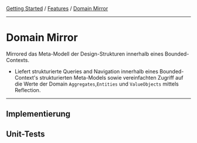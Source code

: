 <a href="../getting_started.md">Getting Started</a> / <a href="./features.md">Features</a> / <a href="./domain_mirror.md">Domain Mirror</a>

<hr/>

# Domain Mirror
Mirrored das Meta-Modell der Design-Strukturen innerhalb eines Bounded-Contexts.
-   Liefert strukturierte Queries and Navigation innerhalb eines Bounded-Context's strukturierten Meta-Models sowie 
vereinfachten Zugriff auf die Werte der Domain `Aggregates`,`Entities`  und  `ValueObjects` mittels Reflection.

<hr/>

## Implementierung

## Unit-Tests